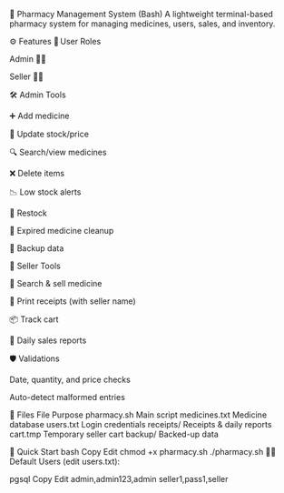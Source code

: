 💊 Pharmacy Management System (Bash)
A lightweight terminal-based pharmacy system for managing medicines, users, sales, and inventory.

⚙️ Features
👤 User Roles

Admin 👨‍⚕️

Seller 🧑‍💼

🛠 Admin Tools

➕ Add medicine

📝 Update stock/price

🔍 Search/view medicines

❌ Delete items

📉 Low stock alerts

🔁 Restock

🧹 Expired medicine cleanup

💾 Backup data

🛒 Seller Tools

🔎 Search & sell medicine

🧾 Print receipts (with seller name)

📦 Track cart

📆 Daily sales reports

🛡 Validations

Date, quantity, and price checks

Auto-detect malformed entries

📁 Files
File	Purpose
pharmacy.sh	Main script
medicines.txt	Medicine database
users.txt	Login credentials
receipts/	Receipts & daily reports
cart.tmp	Temporary seller cart
backup/	Backed-up data

🚀 Quick Start
bash
Copy
Edit
chmod +x pharmacy.sh
./pharmacy.sh
🧑‍💻 Default Users (edit users.txt):

pgsql
Copy
Edit
admin,admin123,admin
seller1,pass1,seller
